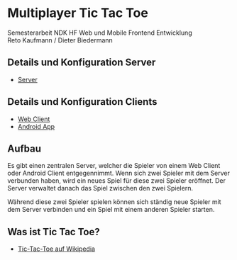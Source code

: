 # Multiplayer Tic Tac Toe

Semesterarbeit NDK HF Web und Mobile Frontend Entwicklung<br>
Reto Kaufmann / Dieter Biedermann


## Details und Konfiguration Server
- <a href="https://github.com/ibwgr/MultiplayerTicTacToe/tree/master/server" title="Server">Server</a>
## Details und Konfiguration Clients
- <a href="https://github.com/ibwgr/MultiplayerTicTacToe/tree/master/webClient" title="Web Client">Web Client</a>
- <a href="https://github.com/ibwgr/MultiplayerTicTacToe/tree/master/androidClient" title="Android Client">Android App</a>


## Aufbau

Es gibt einen zentralen Server, welcher die Spieler von einem Web Client oder Android Client entgegennimmt. Wenn sich zwei Spieler mit dem Server verbunden haben, wird ein neues Spiel für diese zwei Spieler eröffnet. Der Server verwaltet danach das Spiel zwischen den zwei Spielern.

Während diese zwei Spieler spielen können sich ständig neue Spieler mit dem Server verbinden und ein Spiel mit einem anderen Spieler starten.


## Was ist Tic Tac Toe?

- <a 
href="https://de.wikipedia.org/wiki/Tic-Tac-Toe"
titel="Tic-Tac-Toe auf Wikipedia">Tic-Tac-Toe auf Wikipedia<a/>



